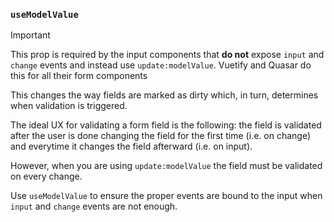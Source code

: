 ### `useModelValue`

> [!IMPORTANT]
> This prop is required by the input components that **do not** expose `input` and `change` events and instead use `update:modelValue`. Vuetify and Quasar do this for all their form components
 
This changes the way fields are marked as dirty which, in turn, determines when validation is triggered. 

The ideal UX for validating a form field is the following: the field is validated after the user is done changing the field for the first time (i.e. on change) and everytime it changes the field afterward (i.e. on input). 

However, when you are using `update:modelValue` the field must be validated on every change.

Use `useModelValue` to ensure the proper events are bound to the input when `input` and `change` events are not enough.